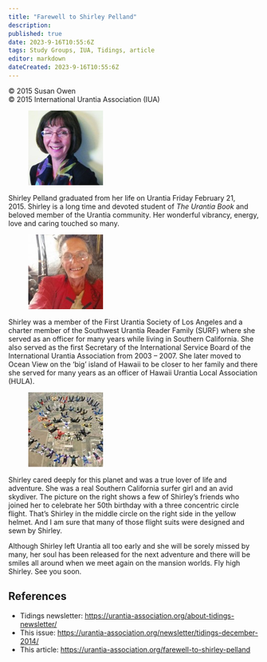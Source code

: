 ```yaml
---
title: "Farewell to Shirley Pelland"
description: 
published: true
date: 2023-9-16T10:55:6Z
tags: Study Groups, IUA, Tidings, article
editor: markdown
dateCreated: 2023-9-16T10:55:6Z
---
```


<p class="v-card v-sheet theme--light gray lighten-3 px-2">© 2015 Susan Owen<br>© 2015 International Urantia Association (IUA)</p>

<figure id="Figure_1" class="image urantiapedia image-style-align-left">
<img src="../../../image/article/IUA_Tidings/Susan-Owen-150x150.jpg">
</figure>

Shirley Pelland graduated from her life on Urantia Friday February 21, 2015. Shirley is a long time and devoted student of _The Urantia Book_ and beloved member of the Urantia community. Her wonderful vibrancy, energy, love and caring touched so many.

<figure id="Figure_2" class="image urantiapedia image-style-align-right">
<img src="../../../image/article/IUA_Tidings/Shirley-Pelland-150x150.jpg">
</figure>

Shirley was a member of the First Urantia Society of Los Angeles and a charter member of the Southwest Urantia Reader Family (SURF) where she served as an officer for many years while living in Southern California. She also served as the first Secretary of the International Service Board of the International Urantia Association from 2003 – 2007. She later moved to Ocean View on the ‘big’ island of Hawaii to be closer to her family and there she served for many years as an officer of Hawaii Urantia Local Association (HULA).

<figure id="Figure_3" class="image urantiapedia image-style-align-right">
<img src="../../../image/article/IUA_Tidings/Shirley-Pellands-BD-Jump-150x150.jpg">
</figure>

Shirley cared deeply for this planet and was a true lover of life and adventure. She was a real Southern California surfer girl and an avid skydiver. The picture on the right shows a few of Shirley’s friends who joined her to celebrate her 50th birthday with a three concentric circle flight. That’s Shirley in the middle circle on the right side in the yellow helmet. And I am sure that many of those flight suits were designed and sewn by Shirley.

Although Shirley left Urantia all too early and she will be sorely missed by many, her soul has been released for the next adventure and there will be smiles all around when we meet again on the mansion worlds. Fly high Shirley. See you soon.

## References

- Tidings newsletter: https://urantia-association.org/about-tidings-newsletter/
- This issue: https://urantia-association.org/newsletter/tidings-december-2014/
- This article: https://urantia-association.org/farewell-to-shirley-pelland
